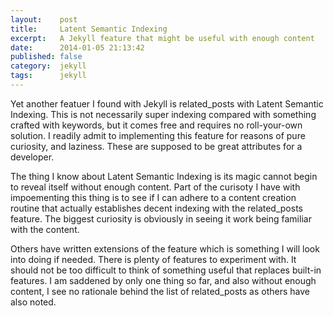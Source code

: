 ```yaml
---
layout:    post
title:     Latent Semantic Indexing
excerpt:   A Jekyll feature that might be useful with enough content
date:      2014-01-05 21:13:42
published: false
category:  jekyll
tags:      jekyll
---
```


Yet another featuer I found with Jekyll is related_posts with Latent Semantic Indexing. This is not necessarily super indexing compared with something crafted with keywords, but it comes free and requires no roll-your-own solution. I readily admit to implementing this feature for reasons of pure curiosity, and laziness. These are supposed to be great attributes for a developer.

The thing I know about Latent Semantic Indexing is its magic cannot begin to reveal itself without enough content. Part of the curisoty I have with impoementing this thing is to see if I can adhere to a content creation routine that actually establishes decent indexing with the related_posts feature. The biggest curiosity is obviously in seeing it work being familiar with the content.

Others have written extensions of the feature which is something I will look into doing if needed. There is plenty of features to experiment with. It should not be too difficult to think of something useful that replaces built-in features. I am saddened by only one thing so far, and also without enough content, I see no rationale behind the list of related_posts as others have also noted.
